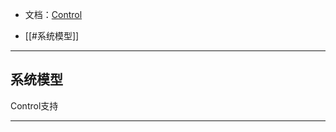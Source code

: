 + 文档：[Control](https://python-control.readthedocs.io/en/0.10.1/#)



+ [[#系统模型]]


---
## 系统模型

Control支持



---
## 